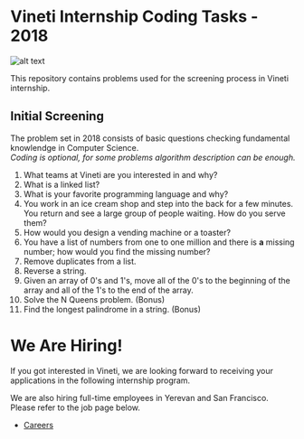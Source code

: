 # Vineti Internship Coding Tasks - 2018

![alt text](https://vineti.com/content/uploads/2017/06/logo.png "Vineti")


This repository contains problems used for the screening process in Vineti internship.

## Initial Screening
The problem set in 2018 consists of basic questions checking fundamental knowlendge in Computer Science.\
_Coding is optional, for some problems algorithm description can be enough._

1. What teams at Vineti are you interested in and why?
2. What is a linked list?
3. What is your favorite programming language and why?
4. You work in an ice cream shop and step into the back for a few minutes. You return and see a large group of people waiting. How do you serve them?
5. How would you design a vending machine or a toaster?
6. You have a list of numbers from one to one million and there is __a__ missing number; how would you find the missing number?
7. Remove duplicates from a list.
8. Reverse a string.
9. Given an array of 0's and 1's, move all of the 0's to the beginning of the array and all of the 1's to the end of the array.
10. Solve the N Queens problem. (Bonus)
11. Find the longest palindrome in a string. (Bonus)


# We Are Hiring!
If you got interested in Vineti, we are looking forward to receiving your applications in the following internship program.

We are also hiring full-time employees in Yerevan and San Francisco. Please refer to the job page below.

* [Careers](https://vineti.com/careers/)